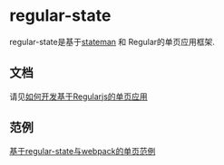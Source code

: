 # regular-state

regular-state是基于[stateman](https://github.com/leeluolee/stateman) 和 Regular的单页应用框架.

## 文档

请见[如何开发基于Regularjs的单页应用](http://regularjs.github.io/guide/zh/spa/stateman.html)

## 范例

[基于regular-state与webpack的单页范例](https://github.com/regularjs/example/tree/master/routing)






